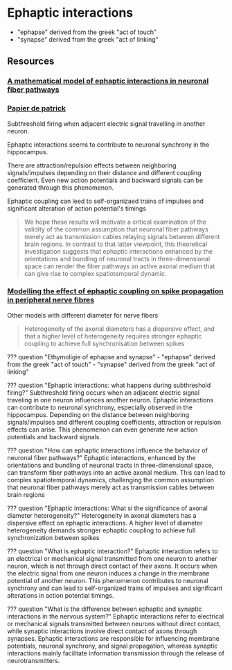 
# Ephaptic interactions

- "ephapse" derived from the greek "act of touch"
- "synapse" derived from the greek "act of linking"

## Resources
### [A mathematical model of ephaptic interactions in neuronal fiber pathways](https://www.ncbi.nlm.nih.gov/pmc/articles/PMC7462434/pdf/netn-04-595.pdf)

### [Papier de patrick](https://www.researchgate.net/publication/359636101_Associative_Memory_Formation_and_Perception_A_Consideration_of_How_Ephaptic_Cortical_Field_Interference_Excites_Branched_Pyramidal_Neuron_Axons_to_Link_with_Synchronously_Activated_Primary_Cortical_Se)

Subthreshold firing when adjacent electric signal travelling in another neuron.

Ephaptic interactions seems to contribute to neuronal synchrony in the hippocampus.

There are attraction/repulsion effects between neighboring signals/impulses depending on their distance and different coupling coefficient. Even new action potentials and backward signals can be generated through this phenomenon.

Ephaptic coupling can leed to self-organizaed trains of impulses and significant alteration of action potential's timings

> We hope these results will motivate a critical examination of the validity of the common assumption that neuronal fiber pathways merely act as transmission cables relaying signals between different brain regions.
In contrast to that latter viewpoint, this theoretical investigation suggests that ephaptic interactions enhanced by the orientations and bundling of neuronal tracts in three-dimensional space can render the fiber pathways an active axonal medium that can give rise to complex spatiotemporal dynamic.

### [Modelling the effect of ephaptic coupling on spike propagation in peripheral nerve fibres](https://link.springer.com/article/10.1007/s00422-022-00934-9)
Other models with different diameter for nerve fibers

> Heterogeneity of the axonal diameters has a dispersive effect, and that a higher level of heterogeneity requires stronger ephaptic coupling to achieve full synchronisation between spikes


??? question "Ethymoligie of ephapse and synapse"
    - "ephapse" derived from the greek "act of touch"
    - "synapse" derived from the greek "act of linking"

??? question "Ephaptic interactions: what happens during subthreshold firing?"
    Subthreshold firing occurs when an adjacent electric signal traveling in one neuron influences another neuron. Ephaptic interactions can contribute to neuronal synchrony, especially observed in the hippocampus. Depending on the distance between neighboring signals/impulses and different coupling coefficients, attraction or repulsion effects can arise. This phenomenon can even generate new action potentials and backward signals.

??? question "How can ephaptic interactions influence the behavior of neuronal fiber pathways?"
    Ephaptic interactions, enhanced by the orientations and bundling of neuronal tracts in three-dimensional space, can transform fiber pathways into an active axonal medium. This can lead to complex spatiotemporal dynamics, challenging the common assumption that neuronal fiber pathways merely act as transmission cables between brain regions

??? question "Ephaptic interactions: What si the significance of axonal diameter heterogeneity?"
    Heterogeneity in axonal diameters has a dispersive effect on ephaptic interactions. A higher level of diameter heterogeneity demands stronger ephaptic coupling to achieve full synchronization between spikes

??? question "What is ephaptic interaction?"
    Ephaptic interaction refers to an electrical or mechanical signal transmitted from one neuron to another neuron, which is not through direct contact of their axons. It occurs when the electric signal from one neuron induces a change in the membrane potential of another neuron. This phenomenon contributes to neuronal synchrony and can lead to self-organized trains of impulses and significant alterations in action potential timings.

??? question "What is the difference between ephaptic and synaptic interactions in the nervous system?"
    Ephaptic interactions refer to electrical or mechanical signals transmitted between neurons without direct contact, while synaptic interactions involve direct contact of axons through synapses. Ephaptic interactions are responsible for influencing membrane potentials, neuronal synchrony, and signal propagation, whereas synaptic interactions mainly facilitate information transmission through the release of neurotransmitters.
